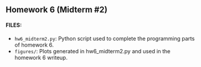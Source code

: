 ## Homework 6 (Midterm #2)

#### FILES:
* `hw6_midterm2.py`: Python script used to complete the programming parts of homework 6.
* `figures/`: Plots generated in hw6_midterm2.py and used in the homework 6 writeup.
